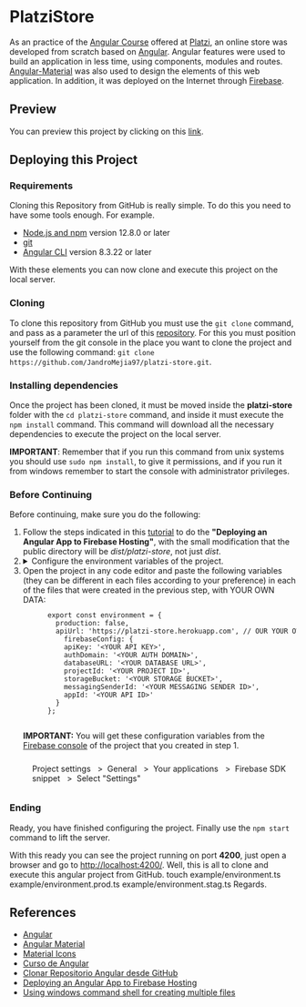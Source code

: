 # PlatziStore

As an practice of the [Angular Course](https://platzi.com/clases/angular/) offered at [Platzi](https://platzi.com/), an online store was developed from scratch based on [Angular](https://angular.io). Angular features were used to build an application in less time, using components, modules and routes. [Angular-Material](https://material.angular.io) was also used to design the elements of this web application. In addition, it was deployed on the Internet through [Firebase](https://firebase.google.com).

## Preview

You can preview this project by clicking on this [link](https://platzi-store-9661d.firebaseapp.com/).

## Deploying this Project

### Requirements

Cloning this Repository from GitHub is really simple. To do this you need to have some tools enough. For example.
* [Node.js and npm](https://nodejs.org/en/) version 12.8.0 or later
* [git](https://git-scm.com/downloads)
* [Angular CLI](https://cli.angular.io) version 8.3.22 or later

With these elements you can now clone and execute this project on the local server.

### Cloning

To clone this repository from GitHub you must use the `git clone` command, and pass as a parameter the url of this [repository](https://github.com/JandroMejia97/platzi-store.git). For this you must position yourself from the git console in the place you want to clone the project and use the following command: `git clone https://github.com/JandroMejia97/platzi-store.git`.

### Installing dependencies

Once the project has been cloned, it must be moved inside the **platzi-store** folder with the `cd platzi-store` command, and inside it must execute the `npm install` command. This command will download all the necessary dependencies to execute the project on the local server.

**IMPORTANT**: Remember that if you run this command from unix systems you should use `sudo npm install`, to give it permissions, and if you run it from windows remember to start the console with administrator privileges.

### Before Continuing

Before continuing, make sure you do the following:
<ol>
  <li>
    Follow the steps indicated in this <a href="https://alligator.io/angular/deploying-angular-app-to-firebase/">tutorial</a> to do the <b>"Deploying an Angular App to Firebase Hosting"</b>, with the small modification that the public directory will be <em>dist/platzi-store</em>, not just <em>dist</em>.
  </li>
  <li>
    <details>
      <summary>
        Configure the environment variables of the project.
      </summary>
      <ol>
        <li>
          From the console, run this command: `cd src && mkdir environments`.
          <details>
            <summary>Explain me?</summary>
            <p>
              <code>cd src</code> will take you to the src directory and <code>mkdir environments</code> will create the <b>environments</b> directory.
            </p>
            <p>
              The double <code>&&</code> is an addition connector to execute one command after the other.
            </p>
          </details>
        </li>
        <li>
          Then, run <code>touch environments/environment.ts environments/environment.prod.ts environments/environment.stag.ts</code> on Unix systems or <code>for a% in (environment environment .prod environment.stag) do type nul> environments\%a.ts</code> on Windows systems.
          <details>
            <summary>Explain me?</summary>
            <p>
              These commands create 3 files, which will have the variables for the development, stag and production environments.
            </p>
          </details>
        </li>
      </ol>
    </details>
  </li>
  <li>
    Open the project in any code editor and paste the following variables (they can be different in each files according to your preference) in each of the files that were created in the previous step, with YOUR OWN DATA:
	  <code><pre>
      export const environment = {
        production: false,
        apiUrl: 'https://platzi-store.herokuapp.com', // OUR YOUR OWN API REST
          firebaseConfig: {
          apiKey: '&lt;YOUR API KEY&gt;',
          authDomain: '&lt;YOUR AUTH DOMAIN&gt;',
          databaseURL: '&lt;YOUR DATABASE URL&gt;',
          projectId: '&lt;YOUR PROJECT ID&gt;',
          storageBucket: '&lt;YOUR STORAGE BUCKET&gt;',
          messagingSenderId: '&lt;YOUR MESSAGING SENDER ID&gt;',
          appId: '&lt;YOUR API ID&gt;'
        }
      };
	  </pre></code>
    <p>
      <b>IMPORTANT:</b>
      You will get these configuration variables from the <a href="https://console.firebase.google.com/">Firebase console</a> of the project that you created in step 1.
    </p>
    <p>
      <style>
        ul.breadcrumb {
          padding: 10px 16px;
          list-style: none;
        }
        /* Display list items side by side */
        ul.breadcrumb li {
          display: inline;
          font-size: 14px;
        }
        /* Add a slash symbol (/) before/behind each list item */
        ul.breadcrumb li+li:before {
          padding: 8px;
          content: ">";
        }
      </style>
      <ul class="breadcrumb">
        <li>Project settings</li>
        <li>General</li>
        <li>Your applications</li>
        <li>Firebase SDK snippet</li>
        <li>Select "Settings"</li>
      </ul>
    </p>
  </li>
</ol>

### Ending
Ready, you have finished configuring the project. Finally use the `npm start` command to lift the server.

With this ready you can see the project running on port **4200**, just open a browser and go to [http://localhost:4200/](http://localhost:4200/). Well, this is all to clone and execute this angular project from GitHub.
touch example/environment.ts example/environment.prod.ts example/environment.stag.ts
Regards.

## References
* [Angular](https://angular.io/docs)
* [Angular Material](https://material.angular.io/components/categories)
* [Material Icons](material.io/resources/icons/)
* [Curso de Angular](https://platzi.com/clases/angular/)
* [Clonar Repositorio Angular desde GitHub](https://platzi.com/tutoriales/1153-angular/2008-clonar-repositorio-angular-desde-github/)
* [Deploying an Angular App to Firebase Hosting](https://alligator.io/angular/deploying-angular-app-to-firebase/)
* [Using windows command shell for creating multiple files](https://stackoverflow.com/questions/28965911/using-windows-command-shell-for-creating-multiple-files)
